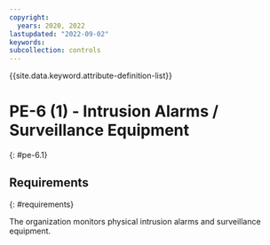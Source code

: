 ```yaml
---
copyright:
  years: 2020, 2022
lastupdated: "2022-09-02"
keywords: 
subcollection: controls
---
```



{{site.data.keyword.attribute-definition-list}}


# PE-6 (1) - Intrusion Alarms / Surveillance Equipment
{: #pe-6.1}

## Requirements
{: #requirements}

The organization monitors physical intrusion alarms and surveillance equipment.


